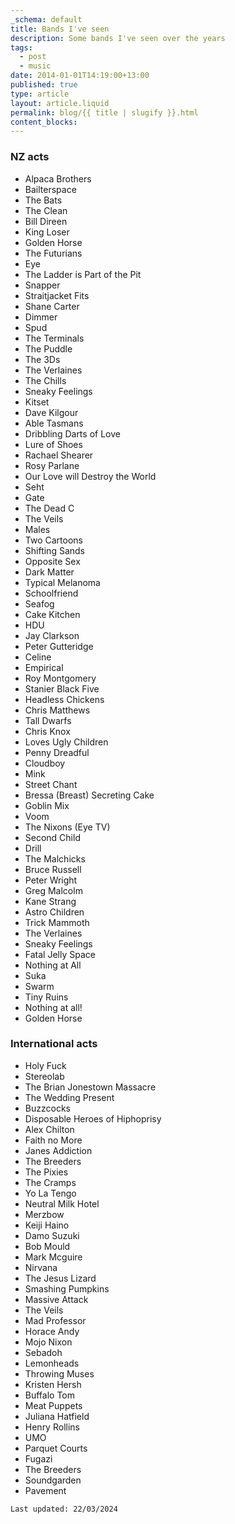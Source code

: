 ```yaml
---
_schema: default
title: Bands I've seen
description: Some bands I've seen over the years
tags:
  - post
  - music
date: 2014-01-01T14:19:00+13:00
published: true
type: article
layout: article.liquid
permalink: blog/{{ title | slugify }}.html
content_blocks:
---
```

### **NZ acts**

* Alpaca Brothers
* Bailterspace
* The Bats
* The Clean
* Bill Direen
* King Loser
* Golden Horse
* The Futurians
* Eye
* The Ladder is Part of the Pit
* Snapper
* Straitjacket Fits
* Shane Carter
* Dimmer
* Spud
* The Terminals
* The Puddle
* The 3Ds
* The Verlaines
* The Chills
* Sneaky Feelings
* Kitset
* Dave Kilgour
* Able Tasmans
* Dribbling Darts of Love
* Lure of Shoes
* Rachael Shearer
* Rosy Parlane
* Our Love will Destroy the World
* Seht
* Gate
* The Dead C
* The Veils
* Males
* Two Cartoons
* Shifting Sands
* Opposite Sex
* Dark Matter
* Typical Melanoma
* Schoolfriend
* Seafog
* Cake Kitchen
* HDU
* Jay Clarkson
* Peter Gutteridge
* Celine
* Empirical
* Roy Montgomery
* Stanier Black Five
* Headless Chickens
* Chris Matthews
* Tall Dwarfs
* Chris Knox
* Loves Ugly Children
* Penny Dreadful
* Cloudboy
* Mink
* Street Chant
* Bressa (Breast) Secreting Cake
* Goblin Mix
* Voom
* The Nixons (Eye TV)
* Second Child
* Drill
* The Malchicks
* Bruce Russell
* Peter Wright
* Greg Malcolm
* Kane Strang
* Astro Children
* Trick Mammoth
* The Verlaines
* Sneaky Feelings
* Fatal Jelly Space
* Nothing at All
* Suka
* Swarm
* Tiny Ruins
* Nothing at all!
* Golden Horse

### **International acts**

* Holy Fuck
* Stereolab
* The Brian Jonestown Massacre
* The Wedding Present
* Buzzcocks
* Disposable Heroes of Hiphoprisy
* Alex Chilton
* Faith no More
* Janes Addiction
* The Breeders
* The Pixies
* The Cramps
* Yo La Tengo
* Neutral Milk Hotel
* Merzbow
* Keiji Haino
* Damo Suzuki
* Bob Mould
* Mark Mcguire
* Nirvana
* The Jesus Lizard
* Smashing Pumpkins
* Massive Attack
* The Veils
* Mad Professor
* Horace Andy
* Mojo Nixon
* Sebadoh
* Lemonheads
* Throwing Muses
* Kristen Hersh
* Buffalo Tom
* Meat Puppets
* Juliana Hatfield
* Henry Rollins
* UMO
* Parquet Courts
* Fugazi
* The Breeders
* Soundgarden
* Pavement

```
Last updated: 22/03/2024
```
